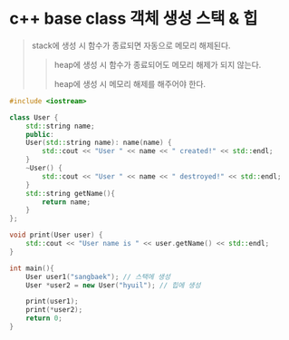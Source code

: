 # c++ base class 객체 생성 스택 & 힙

> stack에 생성 시 함수가 종료되면 자동으로 메모리 해제된다.
>
> > heap에 생성 시 함수가 종료되어도 메모리 해제가 되지 않는다.
> >
> > heap에 생성 시 메모리 해제를 해주어야 한다.

```cpp
#include <iostream>

class User {
    std::string name;
    public:
    User(std::string name): name(name) {
        std::cout << "User " << name << " created!" << std::endl;
    }
    ~User() {
        std::cout << "User " << name << " destroyed!" << std::endl;
    }
    std::string getName(){
        return name;
    }
};

void print(User user) {
    std::cout << "User name is " << user.getName() << std::endl;
}

int main(){
    User user1("sangbaek"); // 스택에 생성
    User *user2 = new User("hyuil"); // 힙에 생성

    print(user1);
    print(*user2);
    return 0;
}
```
